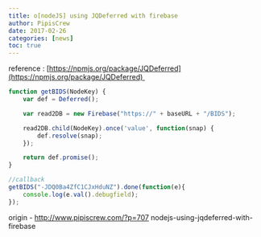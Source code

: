```yaml
---
title: o[nodeJS] using JQDeferred with firebase
author: PipisCrew
date: 2017-02-26
categories: [news]
toc: true
---
```


reference :
[https://npmjs.org/package/JQDeferred](https://npmjs.org/package/JQDeferred) 
```js
function getBIDS(NodeKey) {
	var def = Deferred();

	var read2DB = new Firebase("https://" + baseURL + "/BIDS");

	read2DB.child(NodeKey).once('value', function(snap) {
		def.resolve(snap);
	});

	return def.promise();
}

//callback
getBIDS("-JDQ0Ba4ZfC1CJxHduNZ").done(function(e){
	console.log(e.val().debugfield);
});
```

origin - http://www.pipiscrew.com/?p=707 nodejs-using-jqdeferred-with-firebase